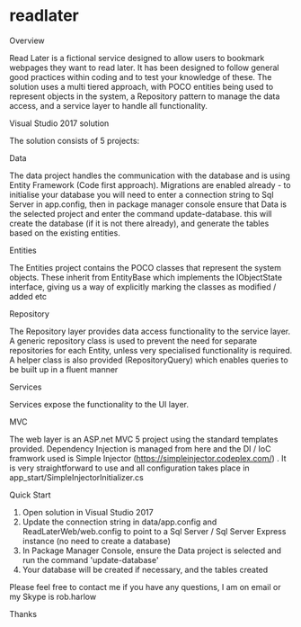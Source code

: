 # readlater
Overview

Read Later is a fictional service designed to allow users to bookmark webpages they want to read later. It has been designed to follow general good practices within coding and to test your knowledge of these. The solution uses a multi tiered approach, with POCO entities being used to represent objects in the system, a Repository pattern to manage the data access, and a service layer to handle all functionality.

Visual Studio 2017 solution

The solution consists of 5 projects:

Data

The data project handles the communication with the database and is using Entity Framework (Code first approach). Migrations are enabled already - to initialise your database you will need to enter a connection string to Sql Server in app.config, then in package manager console ensure that Data is the selected project and enter the command update-database. this will create the database (if it is not there already), and generate the tables based on the existing entities.

Entities

The Entities project contains the POCO classes that represent the system objects. These inherit from EntityBase which implements the IObjectState interface, giving us a way of explicitly marking the classes as modified / added etc

Repository

The Repository layer provides data access functionality to the service layer. A generic repository class is used to prevent the need for separate repositories for each Entity, unless very specialised functionality is required. A helper class is also provided (RepositoryQuery) which enables queries to be built up in a fluent manner

Services

Services expose the functionality to the UI layer.

MVC

The web layer is an ASP.net MVC 5 project using the standard templates provided. Dependency Injection is managed from here and the DI / IoC framwork used is Simple Injector (https://simpleinjector.codeplex.com/) . It is very straightforward to use and all configuration takes place in app_start/SimpleInjectorInitializer.cs


Quick Start

1. Open solution in Visual Studio 2017
2. Update the connection string in data/app.config and ReadLaterWeb/web.config to point to a Sql Server / Sql Server Express instance (no need to create a database)
3. In Package Manager Console, ensure the Data project is selected and run the command 'update-database'
4. Your database will be created if necessary, and the tables created

Please feel free to contact me if you have any questions, I am on email or my Skype is rob.harlow

Thanks
